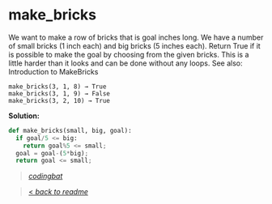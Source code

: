 # make_bricks

We want to make a row of bricks that is goal inches long. We have a number of small bricks (1 inch each) and big bricks (5 inches each). Return True if it is possible to make the goal by choosing from the given bricks. This is a little harder than it looks and can be done without any loops. See also: Introduction to MakeBricks

```
make_bricks(3, 1, 8) → True
make_bricks(3, 1, 9) → False
make_bricks(3, 2, 10) → True
```

**Solution:**

```python
def make_bricks(small, big, goal):
  if goal/5 <= big:
    return goal%5 <= small;
  goal = goal-(5*big);
  return goal <= small;
```

> _[codingbat](https://codingbat.com/prob/p118406)_

> [< _back to readme_](FINDREPLACEREADME)